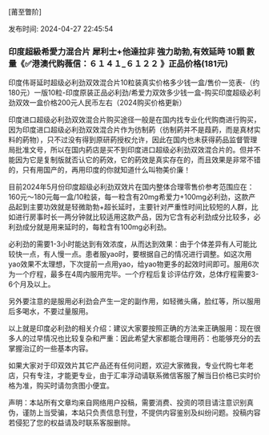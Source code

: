 [莆至瞥阶]<p>发布时间: 2024-04-27 22:45:54</p>
<h3>印度超級希愛力混合片 犀利士+他達拉非 強力助勃,有效延時 10顆 數量《✅港澳代购薇信：６１４１_６１２２ 》正品价格(181元)</h3>
									<p>印度伟哥延时超级必利劲双效混合片10粒装真实价格多少钱一盒/售价一览表-（约180元）一版10粒-印度原装正品必利劲/希爱力双效多少钱一盒-购买印度超级必利劲双效一盒价格200元人民币左右（2024购买价格更新）</p><p></p><p>印度进口超级必利劲双效混合片购买途径一般是在国内找专业化代购商进行购买，因为印度进口超级必利劲双效混合片作为彷制葯（彷制葯并不是葭葯，而是真材实料的葯物），只不过没有得到原研葯授权允许，因此在国内也未获得葯品监督管理局批准文号，所以在国内葯店是买不到印度进口超级必利劲双效混合片的。但并不能因为它是复制版就否认它的葯效，它的葯效是真实存在的，而且效果是非常不错的，只有用国产的，再用印度的你就知道什么叫物美价廉！</p><p></p><p></p><p>目前2024年5月份印度超级必利劲双效片在国内整体合理零售价参考范围应在：160元～180元每一盒/10粒装，每一粒含有20mg希爱力+100mg必利劲，这款产品起到主要功效就是轻微助勃+超长延时，主要针对严重性时间比较短的人群，比如进行房事时长一两分钟就比较适用这款产品，因为它含有必利劲成分比较多，必利劲成分就是用来延时的，每粒含有100mg必利劲。</p><p>必利劲的需要1-3小时能达到有效浓度，从而达到效果：由于个体差异有人可能比较快一点，有人慢一点。患者服yao时，要根据自己的情况进行调整。如这次用yao效果不太理想，下次提前一点用yao，给yao物更多的起效时间即可。服用6次为一个疗程，最多在4周内服用完毕。一个疗程后复诊评估疗效，总体疗程需要3-6个月及以上。</p><p></p><p></p><p>另外要注意的是服用必利劲会产生一定的副作用，如轻微头痛，脸红等，所以服用后多喝水，不要过量服用。</p><p>以上就是印度必利劲的相关介绍：建议大家要按照正确的方法来正确服用：现在很多人的过早情况也比较复杂和严重：因此希望大家都能合理用药：也能够充分的去掌握治辽的一些基本内容。</p><p>如果大家对于印双效片其它产品还有任何问题，欢迎大家微我，专业代购七年老店，只有专注，才能更专业，由于汇率浮动请联系微信客服了解当日价格已实时价格为准，购买时请勿贪图小便宜。</p><p></p>				声明：本站所有文章均来自网络用户投稿，需要消费、投资的项目请注意识别真伪，谨防上当受骗，本站只负责信息刊登，不提供内容鉴别及纠纷问题。投稿内容若侵犯了您的权益请及时联系客服删除。				
